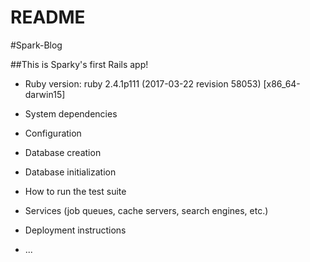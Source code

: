 # README

#Spark-Blog

##This is Sparky's first Rails app!

* Ruby version:
ruby 2.4.1p111 (2017-03-22 revision 58053) [x86_64-darwin15]

* System dependencies

* Configuration

* Database creation

* Database initialization

* How to run the test suite

* Services (job queues, cache servers, search engines, etc.)

* Deployment instructions

* ...
